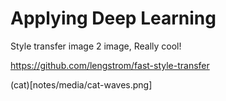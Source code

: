 # Applying Deep Learning


Style transfer image 2 image, Really cool!

https://github.com/lengstrom/fast-style-transfer

(cat)[notes/media/cat-waves.png]
